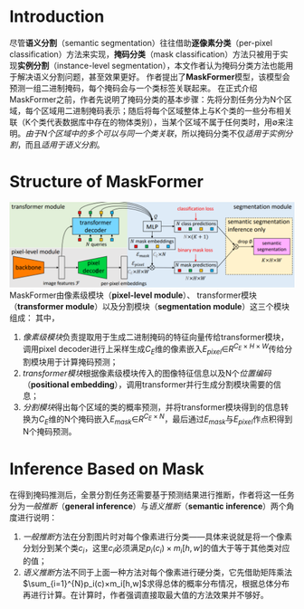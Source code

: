 # Introduction
尽管**语义分割**（semantic segmentation）往往借助**逐像素分类**（per-pixel classification）方法来实现，**掩码分类**（mask
classification）方法只被用于实现**实例分割**（instance-level segmentation），本文作者认为掩码分类方法也能用于解决语义分割问题，甚至效果更好。
作者提出了**MaskFormer**模型，该模型会预测一组二进制掩码，每个掩码会与一个类标签关联起来。
在正式介绍MaskFormer之前，作者先说明了掩码分类的基本步骤：先将分割任务分为N个区域，每个区域用二进制掩码表示；随后将每个区域整体上与K个类的一些分布相关联（K个类代表数据库中存在的物体类别），当某个区域不属于任何类时，用∅来注明。*由于N个区域中的多个可以与同一个类关联*，所以掩码分类不仅*适用于实例分割*，而且*适用于语义分割*。
# Structure of MaskFormer
![Alt text](MaskFormer.png)
MaskFormer由像素级模块（**pixel-level module**）、 transformer模块（**transformer module**）以及分割模块（**segmentation module**）这三个模块组成：
其中，
1.    *像素级模块*负责提取用于生成二进制掩码的特征向量传给transformer模块，调用pixel decoder进行上采样生成$C_E$维的像素嵌入$E_{pixel}$∈$R^{C_{E}×H×W}$传给分割模块用于计算掩码预测；
2.    *transformer模块*根据像素级模块传入的图像特征信息以及N个*位置编码*（**positional embedding**），调用transformer并行生成分割模块需要的信息；
3.    *分割模块*得出每个区域的类的概率预测，并将transformer模块得到的信息转换为$C_E$维的N个掩码嵌入$E_{mask}$∈$R^{C_{E}×N}$，最后通过$E_{mask}$与$E_{pixel}$作点积得到N个掩码预测。
# Inference Based on Mask
在得到掩码推测后，全景分割任务还需要基于预测结果进行推断，作者将这一任务分为*一般推断*（**general inference**）与*语义推断*（**semantic inference**）两个角度进行说明：
1.    *一般推断*方法在分割图片时对每个像素进行分类——具体来说就是将一个像素分划分到某个类$c_i$，这里$c_i$必须满足$p_i(c_i)×m_i[h,w]$的值大于等于其他类对应的值；
2.    *语义推断*方法不同于上面一种方法对每个像素进行硬分类，它先借助矩阵乘法$\sum_{i=1}^{N}p_i(c)×m_i[h,w]$求得总体的概率分布情况，根据总体分布再进行计算。在计算时，作者强调直接取最大值的方法效果并不够好。